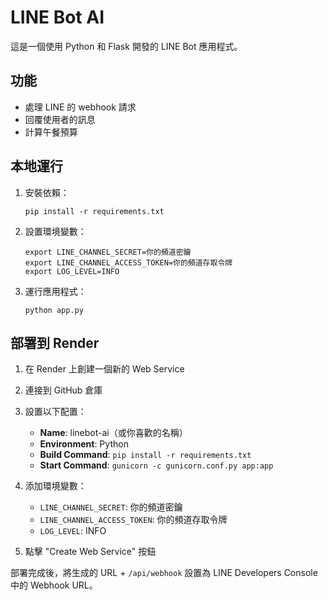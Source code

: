 # LINE Bot AI

這是一個使用 Python 和 Flask 開發的 LINE Bot 應用程式。

## 功能

- 處理 LINE 的 webhook 請求
- 回覆使用者的訊息
- 計算午餐預算

## 本地運行

1. 安裝依賴：
   ```
   pip install -r requirements.txt
   ```

2. 設置環境變數：
   ```
   export LINE_CHANNEL_SECRET=你的頻道密鑰
   export LINE_CHANNEL_ACCESS_TOKEN=你的頻道存取令牌
   export LOG_LEVEL=INFO
   ```

3. 運行應用程式：
   ```
   python app.py
   ```

## 部署到 Render

1. 在 Render 上創建一個新的 Web Service
2. 連接到 GitHub 倉庫
3. 設置以下配置：
   - **Name**: linebot-ai（或你喜歡的名稱）
   - **Environment**: Python
   - **Build Command**: `pip install -r requirements.txt`
   - **Start Command**: `gunicorn -c gunicorn.conf.py app:app`

4. 添加環境變數：
   - `LINE_CHANNEL_SECRET`: 你的頻道密鑰
   - `LINE_CHANNEL_ACCESS_TOKEN`: 你的頻道存取令牌
   - `LOG_LEVEL`: INFO

5. 點擊 "Create Web Service" 按鈕

部署完成後，將生成的 URL + `/api/webhook` 設置為 LINE Developers Console 中的 Webhook URL。 